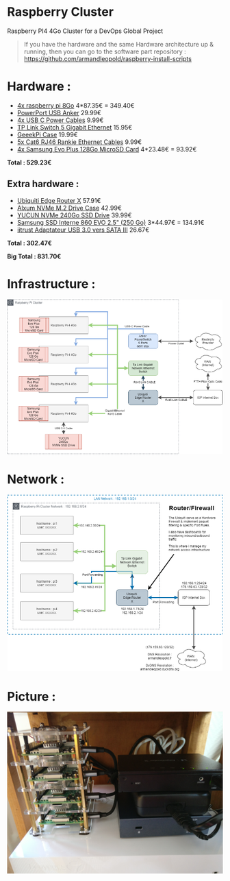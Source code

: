 # Raspberry Cluster
Raspberry PI4 4Go Cluster for a DevOps Global Project

> If you have the hardware and the same Hardware architecture up & running, then you can go to the software part repository : 
> https://github.com/armandleopold/raspberry-install-scripts

# Hardware : 

* [4x raspberry pi 8Go](https://www.amazon.fr/gp/product/B0899VXM8F/ref=ppx_yo_dt_b_asin_title_o04_s00?ie=UTF8&psc=1) 4*87.35€ = 349.40€
* [PowerPort USB Anker](https://www.amazon.fr/gp/product/B072K4TB67/ref=ppx_yo_dt_b_asin_title_o03_s02?ie=UTF8&psc=1) 29.99€
* [4x USB C Power Cables](https://www.amazon.fr/gp/product/B07GWF92B5/ref=ppx_yo_dt_b_asin_image_o03_s02?ie=UTF8&psc=1) 9.99€
* [TP Link Switch 5 Gigabit Ethernet](https://www.amazon.fr/gp/product/B00A128S24/ref=ppx_yo_dt_b_asin_title_o03_s01?ie=UTF8&psc=1) 15.95€
* [GeeekPi Case](https://www.amazon.fr/gp/product/B07Z4GRQGH/ref=ppx_yo_dt_b_asin_title_o03_s00?ie=UTF8&psc=1) 19.99€
* [5x Cat6 RJ46 Rankie Ethernet Cables](https://www.amazon.fr/gp/product/B01J8MDV5G/ref=ppx_yo_dt_b_asin_title_o03_s00?ie=UTF8&psc=1) 9.99€
* [4x Samsung Evo Plus 128Go MicroSD Card](https://www.amazon.fr/gp/product/B06XFHQGB9/ref=ppx_yo_dt_b_asin_title_o02_s00?ie=UTF8&psc=1) 4*23.48€ = 93.92€

**Total : 529.23€**

## Extra hardware :
* [Ubiquiti Edge Router X](https://www.amazon.fr/gp/product/B011N1IT2A/ref=ppx_yo_dt_b_asin_title_o01_s00?ie=UTF8&psc=1) 57.91€
* [Alxum NVMe M.2 Drive Case](https://www.amazon.fr/gp/product/B07SLHRHQG/ref=ppx_yo_dt_b_asin_title_o00_s00?ie=UTF8&psc=1) 42.99€
* [YUCUN NVMe 240Go SSD Drive](https://www.amazon.fr/gp/product/B07HVSF68X/ref=ppx_yo_dt_b_asin_title_o00_s01?ie=UTF8&psc=1) 39.99€
* [Samsung SSD Interne 860 EVO 2.5" (250 Go)](https://www.amazon.fr/Samsung-SSD-860-Evo-250/dp/B078WQJXNF) 3*44.97€ = 134.91€
* [iitrust Adaptateur USB 3.0 vers SATA III](https://www.amazon.fr/gp/product/B01N2JIQR7/ref=ppx_yo_dt_b_asin_title_o02_s00?ie=UTF8&psc=1)  26.67€

**Total : 302.47€**

**Big Total : 831.70€**

# Infrastructure : 
![raspberry-cluster-hardware-architecture.png](raspberry-cluster-hardware-architecture.png)


# Network : 
![raspberry-network-architecture.png](raspberry-network-architecture.png)


# Picture : 

![IMG_20200513_174228.jpg](IMG_20200513_174228.jpg)